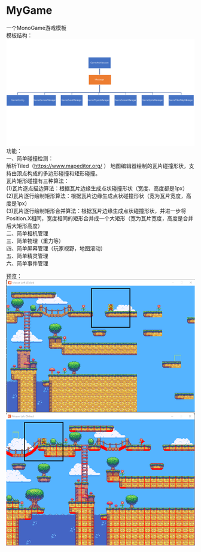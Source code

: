 # MyGame
 一个MonoGame游戏模板<br>
模板结构：<br>
![image](https://github.com/newtownChina/MonoGameTemplate/blob/master/Content/3.png)<br>
 功能：<br>
一、简单碰撞检测：<br>
解析Tiled（https://www.mapeditor.org/ ） 地图编辑器绘制的瓦片碰撞形状，支持由顶点构成的多边形碰撞和矩形碰撞。<br>
 瓦片矩形碰撞有三种算法：<br>
(1)瓦片逐点描边算法：根据瓦片边缘生成点状碰撞形状（宽度、高度都是1px）<br>
(2)瓦片逐行绘制矩形算法：根据瓦片边缘生成点状碰撞形状（宽为瓦片宽度，高度是1px）<br>
(3)瓦片逐行绘制矩形合并算法：根据瓦片边缘生成点状碰撞形状，并进一步将Position.X相同，宽度相同的矩形合并成一个大矩形（宽为瓦片宽度，高度是合并后大矩形高度）<br>
二、简单相机管理<br>
三、简单物理（重力等）<br>
四、简单屏幕管理（玩家视野，地图滚动）<br>
五、简单精灵管理<br>
六、简单事件管理<br>
 

预览：<br>
![image](https://github.com/newtownChina/MonoGameTemplate/blob/master/Content/1.png)<br>
![image](https://github.com/newtownChina/MonoGameTemplate/blob/master/Content/2.png)<br>
